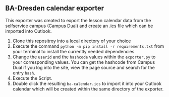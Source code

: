 ## BA-Dresden calendar exporter
This exporter was created to export the lesson calendar data from the selfservice campus (Campus Dual) and create an .ics file which can be imported into Outlook.

1. Clone this repositroy into a local directory of your choice
2. Execute the command ```python -m pip install -r requirements.txt``` from your terminal to install the currently needed dependencies.
3. Change the ```userid``` and the ```hashcode``` values within the ```exporter.py``` to your corresponding values.
   You can get the hashcode from Campus Dual if you log into the site, view the page source and search for the entry ```hash```.
4. Execute the Script.
5. Double click the resulting ```ba-calendar.ics``` to import it into your Outlook calendar which will be created within the same directory of the exporter.

